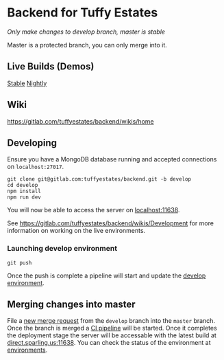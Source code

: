 # Backend for Tuffy Estates

*Only make changes to develop branch, master is stable*

Master is a protected branch, you can only merge into it.

## Live Builds (Demos)
[Stable](http://direct.sparling.us:11638)
[Nightly](http://direct.sparling.us:11637)

## Wiki
https://gitlab.com/tuffyestates/backend/wikis/home

## Developing
Ensure you have a MongoDB database running and accepted connections on `localhost:27017`.

```
git clone git@gitlab.com:tuffyestates/backend.git -b develop
cd develop
npm install
npm run dev
```
You will now be able to access the server on [localhost:11638](http://localhost:11638).

See https://gitlab.com/tuffyestates/backend/wikis/Development for more information on working on the live environments.

### Launching develop environment
```
git push
```

Once the push is complete a pipeline will start and update the [develop environment](https://gitlab.com/tuffyestates/backend/environments/370949).

## Merging changes into master

File a [new merge request](https://gitlab.com/tuffyestates/backend/merge_requests/new) from the `develop` branch into the `master` branch. Once the branch is merged a [CI pipeline](https://gitlab.com/tuffyestates/backend/pipelines) will be started. Once it completes the deployment stage the server will be accessable with the latest build at [direct.sparling.us:11638](http://direct.sparling.us:11638). You can check the status of the environment at [environments](https://gitlab.com/tuffyestates/backend/environments).
